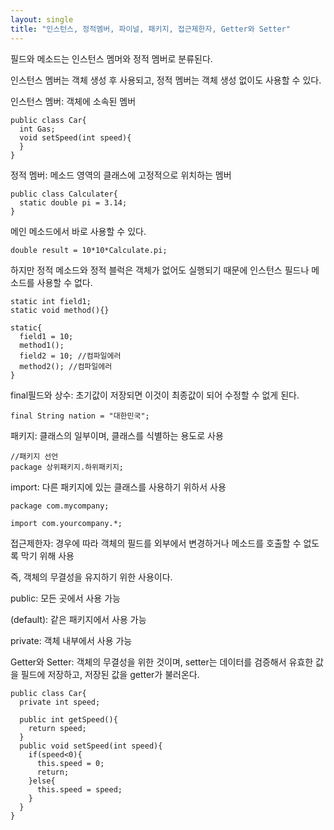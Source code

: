 ```yaml
---
layout: single
title: "인스턴스, 정적멤버, 파이널, 패키지, 접근제한자, Getter와 Setter"
---
```


필드와 메소드는 인스턴스 멤머와 정적 멤버로 분류된다. 

인스턴스 멤버는 객체 생성 후 사용되고, 정적 멤버는 객체 생성 없이도 사용할 수 있다.

인스턴스 멤버: 객체에 소속된 멤버
```
public class Car{
  int Gas;
  void setSpeed(int speed){
  }
}
```

정적 멤버: 메소드 영역의 클래스에 고정적으로 위치하는 멤버
```
public class Calculater{
  static double pi = 3.14;
}
```

메인 메소드에서 바로 사용할 수 있다.
```
double result = 10*10*Calculate.pi;
```

하지만 정적 메소드와 정적 블럭은 객체가 없어도 실행되기 때문에 인스턴스 필드나 메소드를 사용할 수 없다.
```
static int field1;
static void method(){}

static{
  field1 = 10; 
  method1();
  field2 = 10; //컴파일에러
  method2(); //컴파일에러
}
```

final필드와 상수: 초기값이 저장되면 이것이 최종값이 되어 수정할 수 없게 된다.
```
final String nation = "대한민국";
```

패키지: 클래스의 일부이며, 클래스를 식별하는 용도로 사용
```
//패키지 선언
package 상위패키지.하위패키지;
```

import: 다른 패키지에 있는 클래스를 사용하기 위하서 사용
```
package com.mycompany;

import com.yourcompany.*;
```

접근제한자: 경우에 따라 객체의 필드를 외부에서 변경하거나 메소드를 호출할 수 없도록 막기 위해 사용

즉, 객체의 무결성을 유지하기 위한 사용이다. 

public: 모든 곳에서 사용 가능

(default): 같은 패키지에서 사용 가능

private: 객체 내부에서 사용 가능



Getter와 Setter: 객체의 무결성을 위한 것이며, setter는 데이터를 검증해서 유효한 값을 필드에 저장하고, 저장된 값을 getter가 불러온다.
```
public class Car{
  private int speed;

  public int getSpeed(){
    return speed;
  }
  public void setSpeed(int speed){
    if(speed<0){
      this.speed = 0;
      return;
    }else{
      this.speed = speed;
    }
  }
}
```
